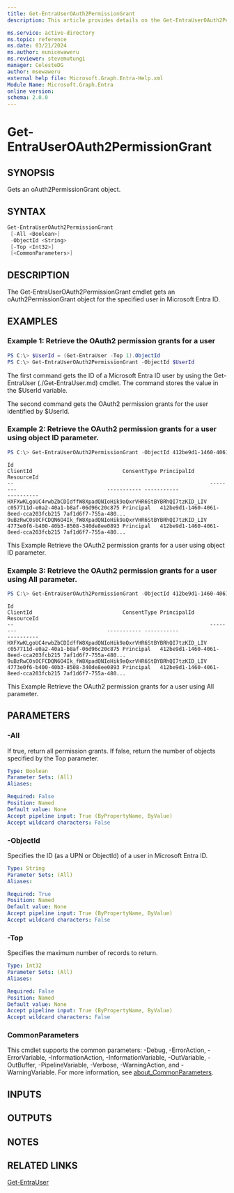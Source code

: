 ```yaml
---
title: Get-EntraUserOAuth2PermissionGrant
description: This article provides details on the Get-EntraUserOAuth2PermissionGrant command.

ms.service: active-directory
ms.topic: reference
ms.date: 03/21/2024
ms.author: eunicewaweru
ms.reviewer: stevemutungi
manager: CelesteDG
author: msewaweru
external help file: Microsoft.Graph.Entra-Help.xml
Module Name: Microsoft.Graph.Entra
online version:
schema: 2.0.0
---
```


# Get-EntraUserOAuth2PermissionGrant

## SYNOPSIS
Gets an oAuth2PermissionGrant object.

## SYNTAX

```powershell
Get-EntraUserOAuth2PermissionGrant 
 [-All <Boolean>] 
 -ObjectId <String> 
 [-Top <Int32>] 
 [<CommonParameters>]
```

## DESCRIPTION
The Get-EntraUserOAuth2PermissionGrant cmdlet gets an oAuth2PermissionGrant object for the specified user in Microsoft Entra ID.

## EXAMPLES

### Example 1: Retrieve the OAuth2 permission grants for a user
```powershell
PS C:\> $UserId = (Get-EntraUser -Top 1).ObjectId
PS C:\> Get-EntraUserOAuth2PermissionGrant -ObjectId $UserId
```

The first command gets the ID of a Microsoft Entra ID user by using the Get-EntraUser (./Get-EntraUser.md) cmdlet. 
The command stores the value in the $UserId variable.

The second command gets the OAuth2 permission grants for the user identified by $UserId.

### Example 2: Retrieve the OAuth2 permission grants for a user using object ID parameter.

```powershell
PS C:\> Get-EntraUserOAuth2PermissionGrant -ObjectId 412be9d1-1460-4061-8eed-cca203fcb215
```
```output
Id                                                               ClientId                             ConsentType PrincipalId                          ResourceId
--                                                               --------                             ----------- -----------                          ----------
HXFXwKLgoUC4rwbZbCDIdffW8XpadQNIoHik9aQxrVHR6StBYBRhQI7tzKID_LIV c057711d-e0a2-40a1-b8af-06d96c20c875 Principal   412be9d1-1460-4061-8eed-cca203fcb215 7af1d6f7-755a-480...
9uBzRwC0s0CFCDQN6O4Ik_fW8XpadQNIoHik9aQxrVHR6StBYBRhQI7tzKID_LIV 4773e0f6-b400-40b3-8508-340de8ee0893 Principal   412be9d1-1460-4061-8eed-cca203fcb215 7af1d6f7-755a-480...
```
This Example Retrieve the OAuth2 permission grants for a user using object ID parameter.

### Example 3: Retrieve the OAuth2 permission grants for a user using All parameter.

```powershell
PS C:\> Get-EntraUserOAuth2PermissionGrant -ObjectId 412be9d1-1460-4061-8eed-cca203fcb215 -All $true
```
```output
Id                                                               ClientId                             ConsentType PrincipalId                          ResourceId
--                                                               --------                             ----------- -----------                          ----------
HXFXwKLgoUC4rwbZbCDIdffW8XpadQNIoHik9aQxrVHR6StBYBRhQI7tzKID_LIV c057711d-e0a2-40a1-b8af-06d96c20c875 Principal   412be9d1-1460-4061-8eed-cca203fcb215 7af1d6f7-755a-480...
9uBzRwC0s0CFCDQN6O4Ik_fW8XpadQNIoHik9aQxrVHR6StBYBRhQI7tzKID_LIV 4773e0f6-b400-40b3-8508-340de8ee0893 Principal   412be9d1-1460-4061-8eed-cca203fcb215 7af1d6f7-755a-480...
```
This Example Retrieve the OAuth2 permission grants for a user using All parameter.


## PARAMETERS

### -All
If true, return all permission grants.
If false, return the number of objects specified by the Top parameter.

```yaml
Type: Boolean
Parameter Sets: (All)
Aliases:

Required: False
Position: Named
Default value: None
Accept pipeline input: True (ByPropertyName, ByValue)
Accept wildcard characters: False
```

### -ObjectId
Specifies the ID (as a UPN or ObjectId) of a user in Microsoft Entra ID.

```yaml
Type: String
Parameter Sets: (All)
Aliases:

Required: True
Position: Named
Default value: None
Accept pipeline input: True (ByPropertyName, ByValue)
Accept wildcard characters: False
```

### -Top
Specifies the maximum number of records to return.

```yaml
Type: Int32
Parameter Sets: (All)
Aliases:

Required: False
Position: Named
Default value: None
Accept pipeline input: True (ByPropertyName, ByValue)
Accept wildcard characters: False
```

### CommonParameters
This cmdlet supports the common parameters: -Debug, -ErrorAction, -ErrorVariable, -InformationAction, -InformationVariable, -OutVariable, -OutBuffer, -PipelineVariable, -Verbose, -WarningAction, and -WarningVariable. For more information, see [about_CommonParameters](https://go.microsoft.com/fwlink/?LinkID=113216).

## INPUTS

## OUTPUTS

## NOTES

## RELATED LINKS

[Get-EntraUser](Get-EntraUser.md)

